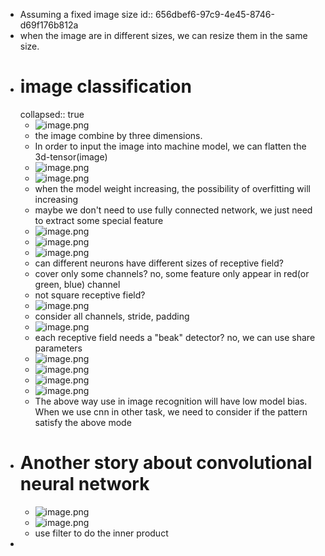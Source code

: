 - Assuming a fixed image size
  id:: 656dbef6-97c9-4e45-8746-d69f176b812a
- when the image are in different sizes, we can resize them in the same size.
- # image classification
  collapsed:: true
	- ![image.png](../assets/image_1701691563803_0.png)
	- the image combine by three dimensions.
	- In order to input the image into machine model, we can flatten the 3d-tensor(image)
	- ![image.png](../assets/image_1701691650500_0.png)
	- ![image.png](../assets/image_1701691673228_0.png)
	- when the model weight increasing, the possibility of overfitting will increasing
	- maybe we don't need to use fully connected network, we just need to extract some special feature
	- ![image.png](../assets/image_1701691793710_0.png)
	- ![image.png](../assets/image_1701691853948_0.png)
	- ![image.png](../assets/image_1701697825475_0.png)
	- can different neurons have different sizes of receptive field?
	- cover only some channels? no, some feature only appear in red(or green, blue) channel
	- not square receptive field?
	- ![image.png](../assets/image_1701697991649_0.png)
	- consider all channels, stride, padding
	- ![image.png](../assets/image_1701698108748_0.png)
	- each receptive field needs a "beak" detector? no, we can use share parameters
	- ![image.png](../assets/image_1701698245621_0.png)
	- ![image.png](../assets/image_1701698395770_0.png)
	- ![image.png](../assets/image_1701692693397_0.png)
	- ![image.png](../assets/image_1701698855402_0.png)
	- The above way use in image recognition will have low model bias. When we use cnn in other task, we need to consider if the pattern satisfy the above mode
- # Another story about convolutional neural network
	- ![image.png](../assets/image_1701699104213_0.png)
	- ![image.png](../assets/image_1701699475087_0.png)
	- use filter to do the inner product
-